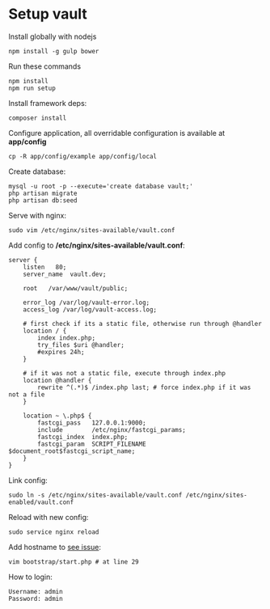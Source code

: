 # Setup vault

Install globally with nodejs

    npm install -g gulp bower

Run these commands

    npm install
    npm run setup
    
Install framework deps:

    composer install
    
Configure application, all overridable configuration is available at **app/config** 

    cp -R app/config/example app/config/local

Create database:

    mysql -u root -p --execute='create database vault;'
    php artisan migrate
    php artisan db:seed
    
Serve with nginx:

    sudo vim /etc/nginx/sites-available/vault.conf
    
Add config to **/etc/nginx/sites-available/vault.conf**:

``` nginx
server {
    listen   80;
    server_name  vault.dev;

    root   /var/www/vault/public;

    error_log /var/log/vault-error.log;
    access_log /var/log/vault-access.log;

    # first check if its a static file, otherwise run through @handler
    location / {
        index index.php;
        try_files $uri @handler;
        #expires 24h;
    }

    # if it was not a static file, execute through index.php
    location @handler {
        rewrite ^(.*)$ /index.php last; # force index.php if it was not a file
    }

    location ~ \.php$ {
        fastcgi_pass   127.0.0.1:9000;
        include        /etc/nginx/fastcgi_params;
        fastcgi_index  index.php;
        fastcgi_param  SCRIPT_FILENAME $document_root$fastcgi_script_name;
    }
}
```

Link config:

    sudo ln -s /etc/nginx/sites-available/vault.conf /etc/nginx/sites-enabled/vault.conf

Reload with new config:

    sudo service nginx reload
    
Add hostname to [see issue](http://pm.datajob.lt/datadog/vault/issues/19):

    vim bootstrap/start.php # at line 29
    
How to login:

    Username: admin
    Password: admin
